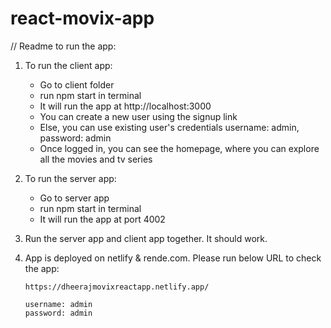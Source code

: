 # react-movix-app

// Readme to run the app:

1. To run the client app:
    - Go to client folder
    - run npm start in terminal
    - It will run the app at http://localhost:3000
    - You can create a new user using the signup link
    - Else, you can use existing user's credentials username: admin, password: admin
    - Once logged in, you can see the homepage, where you can explore all the movies and tv series

2. To run the server app:
    - Go to server app
    - run npm start in terminal
    - It will run the app at port 4002
    
3.  Run the server app and client app together. It should work.
4.  App is deployed on netlify & rende.com. Please run below URL to check the app:

        https://dheerajmovixreactapp.netlify.app/

        username: admin
        password: admin
